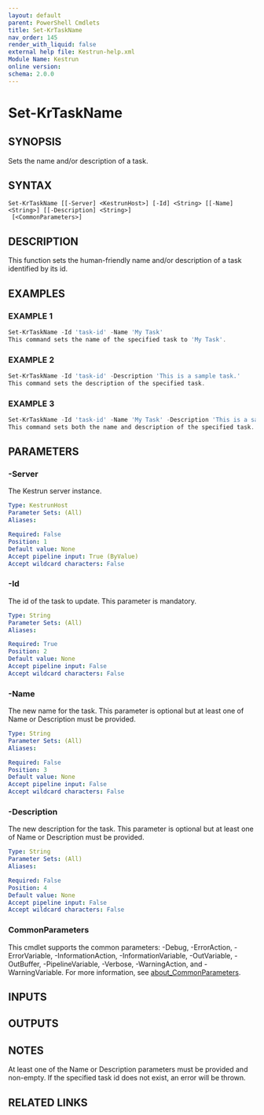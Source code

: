 ```yaml
---
layout: default
parent: PowerShell Cmdlets
title: Set-KrTaskName
nav_order: 145
render_with_liquid: false
external help file: Kestrun-help.xml
Module Name: Kestrun
online version:
schema: 2.0.0
---
```


# Set-KrTaskName

## SYNOPSIS
Sets the name and/or description of a task.

## SYNTAX

```
Set-KrTaskName [[-Server] <KestrunHost>] [-Id] <String> [[-Name] <String>] [[-Description] <String>]
 [<CommonParameters>]
```

## DESCRIPTION
This function sets the human-friendly name and/or description of a task identified by its id.

## EXAMPLES

### EXAMPLE 1
```powershell
Set-KrTaskName -Id 'task-id' -Name 'My Task'
This command sets the name of the specified task to 'My Task'.
```

### EXAMPLE 2
```powershell
Set-KrTaskName -Id 'task-id' -Description 'This is a sample task.'
This command sets the description of the specified task.
```

### EXAMPLE 3
```powershell
Set-KrTaskName -Id 'task-id' -Name 'My Task' -Description 'This is a sample task.'
This command sets both the name and description of the specified task.
```

## PARAMETERS

### -Server
The Kestrun server instance.

```yaml
Type: KestrunHost
Parameter Sets: (All)
Aliases:

Required: False
Position: 1
Default value: None
Accept pipeline input: True (ByValue)
Accept wildcard characters: False
```

### -Id
The id of the task to update.
This parameter is mandatory.

```yaml
Type: String
Parameter Sets: (All)
Aliases:

Required: True
Position: 2
Default value: None
Accept pipeline input: False
Accept wildcard characters: False
```

### -Name
The new name for the task.
This parameter is optional but at least one of Name or Description must be provided.

```yaml
Type: String
Parameter Sets: (All)
Aliases:

Required: False
Position: 3
Default value: None
Accept pipeline input: False
Accept wildcard characters: False
```

### -Description
The new description for the task.
This parameter is optional but at least one of Name or Description must be provided.

```yaml
Type: String
Parameter Sets: (All)
Aliases:

Required: False
Position: 4
Default value: None
Accept pipeline input: False
Accept wildcard characters: False
```

### CommonParameters
This cmdlet supports the common parameters: -Debug, -ErrorAction, -ErrorVariable, -InformationAction, -InformationVariable, -OutVariable, -OutBuffer, -PipelineVariable, -Verbose, -WarningAction, and -WarningVariable. For more information, see [about_CommonParameters](http://go.microsoft.com/fwlink/?LinkID=113216).

## INPUTS

## OUTPUTS

## NOTES
At least one of the Name or Description parameters must be provided and non-empty.
If the specified task id does not exist, an error will be thrown.

## RELATED LINKS
